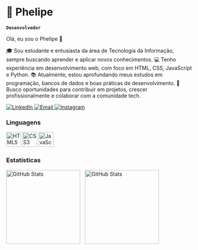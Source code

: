 # 🤖 Phelipe

**`Desenvolvedor`**


Olá, eu sou o Phelipe 👋

🎓 Sou estudante e entusiasta da área de Tecnologia da Informação, sempre buscando aprender e aplicar novos conhecimentos.
💻 Tenho experiência em desenvolvimento web, com foco em HTML, CSS, JavaScript e Python.
📚 Atualmente, estou aprofundando meus estudos em programação, bancos de dados e boas práticas de desenvolvimento.
🚀 Busco oportunidades para contribuir em projetos, crescer profissionalmente e colaborar com a comunidade tech.


<p align="start">
  <a href="https://www.linkedin.com/in/phe-franco" target="_blank">
  <img 
    alt="LinkedIn"
    src="https://img.shields.io/badge/LinkedIn-0A66C2?style=for-the-badge&logo=linkedin&logoColor=white"
  />
</a>

  <a href="mailto:Phelipefranco153@gmail.com" target="_blank">
  <img 
    alt="Email"
    src="https://img.shields.io/badge/Gmail-EA4335?style=for-the-badge&logo=gmail&logoColor=white"
  />
</a>
<a href="https://www.instagram.com/seu_usuario" target="_blank">
  <img 
    alt="Instagram"
    src="https://img.shields.io/badge/Instagram-E4405F?style=for-the-badge&logo=instagram&logoColor=white"
  />
</a>
</p>

### Linguagens 

<p align="start">
 <img 
    alt="HTML5"
    title="HTML5"
    src="https://cdn.jsdelivr.net/gh/devicons/devicon/icons/html5/html5-original.svg"
    width="40"
    height="40"
  />
</a>
  <img 
    alt="CSS3"
    title="CSS3"
    src="https://cdn.jsdelivr.net/gh/devicons/devicon/icons/css3/css3-original.svg"
    width="40"
    height="40"
  />
  <img 
    alt="JavaScript"
    title="JavaScript"
    src="https://cdn.jsdelivr.net/gh/devicons/devicon/icons/javascript/javascript-original.svg"
    width="40"
    height="40"
  />
</p>

### Estatísticas 

<p>
<img 
    align="left" 
    alt="GitHub Stats" 
    height="200" 
    style="padding-right: 10px"
     src="https://github-readme-stats.vercel.app/api?username=PheFranco&show_icons=true&theme=dracula&locate=pt-br"
/>

<img 
    align="left"
    alt="GitHub Stats"
    height="200"
    src="https://github-readme-stats.vercel.app/api/top-langs/?username=Phefranco&theme=tokyonight&layout=compact&custom_title=Tecnologias&langs_count=9" 
/>


</p>
